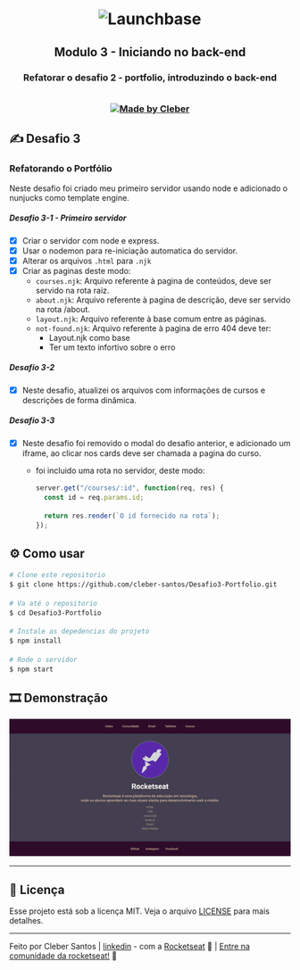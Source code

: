 <h1 align="center">
    <img alt="Launchbase" src="https://storage.googleapis.com/golden-wind/bootcamp-launchbase/logo.png" width="200px" />
</h1>

<h2 align="center">
  Modulo 3 - Iniciando no back-end
</h2>
<h3 align="center">
  Refatorar o desafio 2 - portfolio, introduzindo o back-end
<br>
<br>  

<p align="center">

  <a href="https://github.com/cleber-santos">
    <img alt="Made by Cleber" src="https://img.shields.io/badge/Made%20by-Cleber-orange">
  </a>

</p>

## ✍ Desafio 3

### Refatorando o Portfólio

Neste desafio foi criado meu primeiro servidor usando node e adicionado o nunjucks como template engine. 

##### Desafio 3-1 - Primeiro servidor

- [x] Criar o servidor com node e express.
- [x] Usar o nodemon para re-iniciação automatica do servidor.
- [x] Alterar os arquivos `.html` para `.njk`
- [x] Criar as paginas deste modo:
  - `courses.njk`: Arquivo referente à pagina de conteúdos, deve ser servido na rota raiz.
  - `about.njk`: Arquivo referente à pagina de descrição, deve ser servido na rota /about.
  - `layout.njk`: Arquivo referente à base comum entre as páginas.
  - `not-found.njk`: Arquivo referente à pagina de erro 404 deve ter:
    - Layout.njk como base
    - Ter um texto infortivo sobre o erro

##### Desafio 3-2

- [x] Neste desafio, atualizei os arquivos com informações de cursos e descrições de forma dinâmica.

##### Desafio 3-3

- [x] Neste desafio foi removido o modal do desafio anterior, e adicionado um iframe, ao clicar nos cards deve ser chamada a pagina do curso.
  - foi incluido uma rota no servidor, deste modo:  
  
    ```js
    server.get("/courses/:id", function(req, res) {
      const id = req.params.id;

      return res.render(`O id fornecido na rota`);
    });
    ```

## :gear: Como usar
```bash
# Clone este repositorio
$ git clone https://github.com/cleber-santos/Desafio3-Portfolio.git

# Va até o repositorio
$ cd Desafio3-Portfolio

# Instale as depedencias do projeto
$ npm install

# Rode o servidor
$ npm start

```

## :film_strip: Demonstração

![gif](https://github.com/cleber-santos/Desafio3-Portfolio/blob/master/public/assets/demo.gif)

---

## :memo: Licença

Esse projeto está sob a licença MIT. Veja o arquivo [LICENSE](/LICENSE) para mais detalhes.

---

Feito por Cleber Santos | [linkedin](https://www.linkedin.com/in/cleber-rodrigo-santos/) - com a [Rocketseat](https://rocketseat.com.br) :rocket: | [Entre na comunidade da rocketseat!](https://discordapp.com/invite/gCRAFhc) :purple_heart:
